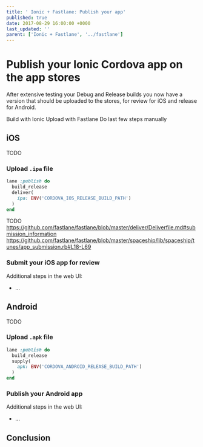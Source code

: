 ```yaml
---
title: ' Ionic + Fastlane: Publish your app' 
published: true
date: 2017-08-29 16:00:00 +0000
last_updated: ''
parent: ['Ionic + Fastlane', '../fastlane']
---
```

# Publish your Ionic Cordova app on the app stores

After extensive testing your Debug and Release builds you now have a version that should be uploaded to the stores, for review for iOS and release for Android.

Build with Ionic
Upload with Fastlane
Do last few steps manually

## iOS

TODO

### Upload `.ipa` file

```ruby
lane :publish do
  build_release
  deliver(
    ipa: ENV('CORDOVA_IOS_RELEASE_BUILD_PATH')
  )
end
```

TODO
https://github.com/fastlane/fastlane/blob/master/deliver/Deliverfile.md#submission_information
https://github.com/fastlane/fastlane/blob/master/spaceship/lib/spaceship/tunes/app_submission.rb#L18-L69

### Submit your iOS app for review

Additional steps in the web UI:

* ...

## Android

TODO

### Upload `.apk` file

```ruby
lane :publish do
  build_release
  supply(
    apk: ENV('CORDOVA_ANDROID_RELEASE_BUILD_PATH')
  )
end
```

### Publish your Android app

Additional steps in the web UI:

* ...

## Conclusion
